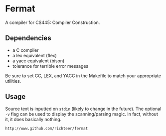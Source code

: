 # Fermat
A compiler for CS445: Compiler Construction.

## Dependencies
- a C compiler
- a lex equivalent (flex)
- a yacc equivalent (bison)
- tolerance for terrible error messages

Be sure to set CC, LEX, and YACC in the Makefile to match your appropriate utilities.

## Usage
Source text is inputted on `stdin` (likely to change in the future).
The optional `-v` flag can be used to display the scanning/parsing magic.
In fact, without it, it does basically nothing.

`http://www.github.com/richteer/fermat`


